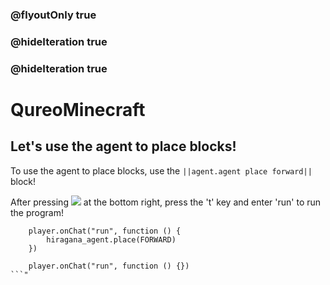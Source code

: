 ### @flyoutOnly true
### @hideIteration true
### @hideIteration true
# QureoMinecraft

## Let's use the agent to place blocks!

To use the agent to place blocks,
use the ``||agent.agent place forward||`` block!

After pressing ![](https://raw.githubusercontent.com/camp-minecraft/TechkidsCampTutorial/master/images/playbutton.png) at the bottom right, press the 't' key and enter 'run' to run the program!

```ghost
    player.onChat("run", function () {
        hiragana_agent.place(FORWARD)
    })
```

```template
    player.onChat("run", function () {})
```"